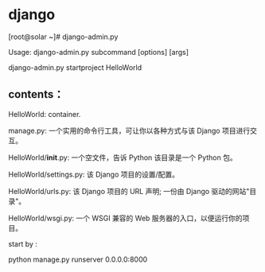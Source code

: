 # django

[root@solar ~]# django-admin.py

Usage: django-admin.py subcommand [options] [args]


django-admin.py startproject HelloWorld

## contents：
HelloWorld: container.

manage.py: 一个实用的命令行工具，可让你以各种方式与该 Django 项目进行交互。

HelloWorld/__init__.py: 一个空文件，告诉 Python 该目录是一个 Python 包。

HelloWorld/settings.py: 该 Django 项目的设置/配置。

HelloWorld/urls.py: 该 Django 项目的 URL 声明; 一份由 Django 驱动的网站"目录"。

HelloWorld/wsgi.py: 一个 WSGI 兼容的 Web 服务器的入口，以便运行你的项目。

start by :

python manage.py runserver 0.0.0.0:8000

